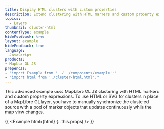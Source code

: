 ```yaml
---
title: Display HTML clusters with custom properties
description: Extend clustering with HTML markers and custom property expressions. 
topics:
  - Layers
thumbnail: cluster-html
contentType: example
hideFeedback: true
layout: example
hideFeedback: true
language:
- JavaScript
products:
- Mapbox GL JS
prependJs:
- "import Example from '../../components/example';"
- "import html from './cluster-html.html';"
---
```


This advanced example uses MapLibre GL JS clustering with HTML markers and custom property expressions. To use HTML or SVG for clusters in place of a MapLibre GL layer, you have to manually synchronize the clustered source with a pool of marker objects that updates continuously while the map view changes.

{{ <Example html={html} {...this.props} /> }}
